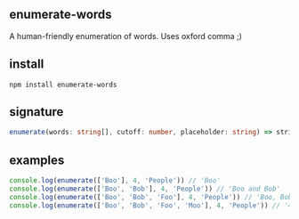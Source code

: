## enumerate-words
A human-friendly enumeration of words. Uses oxford comma ;)

## install
`npm install enumerate-words`

## signature
```typescript
enumerate(words: string[], cutoff: number, placeholder: string) => string
```

## examples
```javascript
console.log(enumerate(['Boo'], 4, 'People')) // 'Boo'
console.log(enumerate(['Boo', 'Bob'], 4, 'People')) // 'Boo and Bob'
console.log(enumerate(['Boo', 'Bob', 'Foo'], 4, 'People')) // 'Boo, Bob, and Foo'
console.log(enumerate(['Boo', 'Bob', 'Foo', 'Moo'], 4, 'People')) // '4 People'
```
